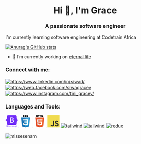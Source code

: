 <h1 align="center">Hi 👋, I'm Grace</h1>
<h3 align="center">A passionate software engineer</h3>
I’m currently learning software engineering at Codetrain Africa 

[![Anurag's GitHub stats](https://github-readme-stats.vercel.app/api?username=missesenam)](https://github.com/anuraghazra/github-readme-stats)

- 🔭 I’m currently working on [eternal life](https://eternal-life-sigma.vercel.app)

<h3 align="left">Connect with me:</h3>
<p align="left">
<a href="https://linkedin.com/in/siwad/" target="blank"><img align="center" src="https://raw.githubusercontent.com/rahuldkjain/github-profile-readme-generator/master/src/images/icons/Social/linked-in-alt.svg" alt="https://www.linkedin.com/in/siwad/" height="30" width="40" /></a>
<a href="https://fb.com/siwagracey" target="blank"><img align="center" src="https://raw.githubusercontent.com/rahuldkjain/github-profile-readme-generator/master/src/images/icons/Social/facebook.svg" alt="https://web.facebook.com/siwagracey" height="30" width="40" /></a>
<a href="https://instagram.com/tini_gracey/" target="blank"><img align="center" src="https://raw.githubusercontent.com/rahuldkjain/github-profile-readme-generator/master/src/images/icons/Social/instagram.svg" alt="https://www.instagram.com/tini_gracey/" height="30" width="40" /></a>
</p>

<h3 align="left">Languages and Tools:</h3>
<p align="left"> <a href="https://getbootstrap.com" target="_blank" rel="noreferrer"> <img src="https://raw.githubusercontent.com/devicons/devicon/master/icons/bootstrap/bootstrap-plain-wordmark.svg" alt="bootstrap" width="40" height="40"/> </a> <a href="https://www.w3schools.com/css/" target="_blank" rel="noreferrer"> <img src="https://raw.githubusercontent.com/devicons/devicon/master/icons/css3/css3-original-wordmark.svg" alt="css3" width="40" height="40"/> </a> <a href="https://www.w3.org/html/" target="_blank" rel="noreferrer"> <img src="https://raw.githubusercontent.com/devicons/devicon/master/icons/html5/html5-original-wordmark.svg" alt="html5" width="40" height="40"/> </a> <a href="https://developer.mozilla.org/en-US/docs/Web/JavaScript" target="_blank" rel="noreferrer"> <img src="https://raw.githubusercontent.com/devicons/devicon/master/icons/javascript/javascript-original.svg" alt="javascript" width="40" height="40"/> </a> <a href="https://tailwindcss.com/" target="_blank" rel="noreferrer"> <img src="https://www.vectorlogo.zone/logos/tailwindcss/tailwindcss-icon.svg" alt="tailwind" width="40" height="40"/> </a> <a href="https://react.dev/" target="_blank" rel="noreferrer"> <img src="https://www.vectorlogo.zone/logos/reactjs/reactjs-icon.svg" alt="tailwind" width="40" height="40"/> </a> <a href="https://redux-toolkit.js.org/" target="_blank" rel="noreferrer"> <img src="https://www.bairesdev.com/wp-content/uploads/2020/07/redux.svg" alt="redux" width="40" height="40"/> </a> </p>

<p><img align="center" src="https://github-readme-streak-stats.herokuapp.com/?user=missesenam&" alt="missesenam" /></p>


